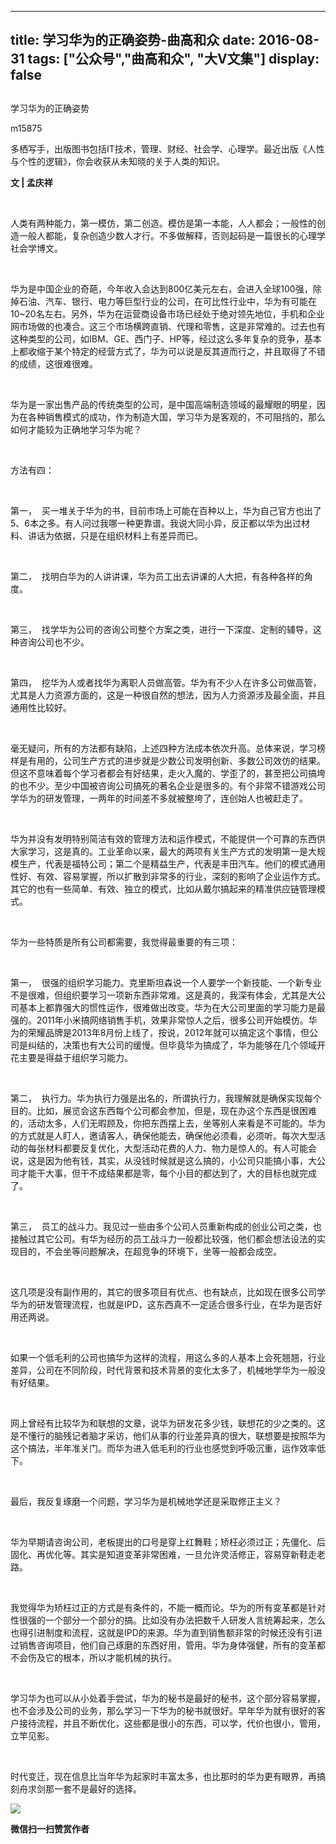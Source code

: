 
---
title:   学习华为的正确姿势-曲高和众
date: 2016-08-31
tags: ["公众号","曲高和众", "大V文集"]
display: false
---


## 



学习华为的正确姿势




m15875




多栖写手，出版图书包括IT技术，管理、财经、社会学、心理学。最近出版《人性与个性的逻辑》，你会收获从未知晓的关于人类的知识。


**文 | 孟庆祥**

&nbsp;

人类有两种能力，第一模仿，第二创造。模仿是第一本能，人人都会；一般性的创造一般人都能，复杂创造少数人才行。不多做解释，否则起码是一篇很长的心理学社会学博文。

&nbsp;

华为是中国企业的奇葩，今年收入会达到800亿美元左右，会进入全球100强，除掉石油、汽车、银行、电力等巨型行业的公司，在可比性行业中，华为有可能在10~20名左右。另外，华为在运营商设备市场已经处于绝对领先地位，手机和企业网市场做的也凑合。这三个市场横跨直销、代理和零售，这是非常难的。过去也有这种类型的公司，如IBM、GE、西门子、HP等，经过这么多年复杂的竞争，基本上都收缩于某个特定的经营方式了，华为可以说是反其道而行之，并且取得了不错的成绩，这很难很难。

&nbsp;

华为是一家出售产品的传统类型的公司，是中国高端制造领域的最耀眼的明星，因为在各种销售模式的成功，作为制造大国，学习华为是客观的，不可阻挡的，那么如何才能较为正确地学习华为呢？

&nbsp;

方法有四：

&nbsp;

第一，&nbsp;&nbsp;买一堆关于华为的书，目前市场上可能在百种以上，华为自己官方也出了5、6本之多。有人问过我哪一种更靠谱。我说大同小异，反正都以华为出过材料、讲话为依据，只是在组织材料上有差异而已。

&nbsp;

第二，&nbsp;&nbsp;找明白华为的人讲讲课，华为员工出去讲课的人大把，有各种各样的角度。

&nbsp;

第三，&nbsp;&nbsp;找学华为公司的咨询公司整个方案之类，进行一下深度、定制的辅导，这种咨询公司也不少。

&nbsp;

第四，&nbsp;&nbsp;挖华为人或者找华为离职人员做高管。华为有不少人在许多公司做高管，尤其是人力资源方面的，这是一种很自然的想法，因为人力资源涉及最全面，并且通用性比较好。

&nbsp;

毫无疑问，所有的方法都有缺陷，上述四种方法成本依次升高。总体来说，学习榜样是有用的，公司生产方式的进步就是少数公司发明创新、多数公司效仿的结果。但这不意味着每个学习者都会有好结果，走火入魔的、学歪了的，甚至把公司搞垮的也不少。至少中国被咨询公司搞死的著名企业是很多的。有个非常不错游戏公司学华为的研发管理，一两年的时间差不多就被整垮了，连创始人也被赶走了。

&nbsp;

华为并没有发明特别简洁有效的管理方法和运作模式，不能提供一个可靠的东西供大家学习，这是真的。工业革命以来，最大的两项有关生产方式的发明第一是大规模生产，代表是福特公司；第二个是精益生产，代表是丰田汽车。他们的模式通用性好、有效、容易掌握，所以扩散到非常多的行业，深刻的影响了企业运作方式。其它的也有一些简单、有效、独立的模式，比如从戴尔搞起来的精准供应链管理模式。

&nbsp;

华为一些特质是所有公司都需要，我觉得最重要的有三项：

&nbsp;

第一，&nbsp;&nbsp;很强的组织学习能力。克里斯坦森说一个人要学一个新技能、一个新专业不是很难，但组织要学习一项新东西非常难。这是真的，我深有体会，尤其是大公司基本上都靠强大的惯性运作，很难做出改变。华为在大公司里面的学习能力是最强的。2011年小米搞网络销售手机，效果非常惊人之后，很多公司开始模仿。华为的荣耀品牌是2013年8月份上线了，按说，2012年就可以搞定这个事情，但公司是纠结的，决策也有大公司的缓慢。但毕竟华为搞成了，华为能够在几个领域开花主要是得益于组织学习能力。

&nbsp;

第二，&nbsp;&nbsp;执行力。华为执行力强是出名的，所谓执行力，我理解就是确保实现每个目的。比如，展览会这东西每个公司都会参加，但是，现在办这个东西是很困难的，活动太多，人们无暇顾及，你把东西摆上去，坐等别人来看是不可能的。华为的方式就是人盯人，邀请客人，确保他能去，确保他必须看，必须听。每次大型活动的每张材料都要反复优化，大型活动花费的人力、物力是惊人的。有人可能会说，这是因为他有钱，其实，从没钱时候就是这么搞的，小公司只能搞小事，大公司才能干大事，但干不成结果都是零，每个小目的都达到了，大的目标也就完成了。

&nbsp;

第三，&nbsp;&nbsp;员工的战斗力。我见过一些由多个公司人员重新构成的创业公司之类，也接触过其它公司。有华为经历的员工战斗力一般都比较强，他们都会想法设法的实现目的，不会坐等问题解决，在超竞争的环境下，坐等一般都会成空。

&nbsp;

这几项是没有副作用的，其它的很多项目有优点、也有缺点，比如现在很多公司学华为的研发管理流程，也就是IPD，这东西真不一定适合很多行业，在华为是否好用还两说。

&nbsp;

如果一个低毛利的公司也搞华为这样的流程，用这么多的人基本上会死翘翘，行业差异，公司在不同阶段，时代背景和技术背景的变化太多了，机械地学华为一般没有好结果。

&nbsp;

网上曾经有比较华为和联想的文章，说华为研发花多少钱，联想花的少之类的。这是不懂行的脑残记者脑才采访，他们从事的行业差异真的很大，联想要是按照华为这个搞法，半年准关门。而华为进入低毛利的行业也感觉到呼吸沉重，运作效率低下。

&nbsp;

最后，我反复琢磨一个问题，学习华为是机械地学还是采取修正主义？

&nbsp;

华为早期请咨询公司，老板提出的口号是穿上红舞鞋；矫枉必须过正；先僵化、后固化、再优化等。其实是知道变革非常困难，一旦允许灵活修正，容易穿新鞋走老路。

&nbsp;

我觉得华为矫枉过正的方式是有条件的，不能一概而论。华为的所有变革都是针对性很强的一个部分一个部分的搞。比如没有办法把数千人研发人言统筹起来，怎么也得引进制度和流程，这就是IPD的来源。华为直到销售额非常的时候还没有引进过销售咨询项目，他们自己琢磨的东西好用，管用。华为身体强健，所有的变革都不会伤及它的根本，所以才能机械的执行。

&nbsp;

学习华为也可以从小处着手尝试，华为的秘书是最好的秘书，这个部分容易掌握，也不会涉及公司的业务，那么学习一下华为的秘书就很好。早年华为就有很好的客户接待流程，并且不断优化，这些都是很小的东西，可以学，代价也很小，管用，立竿见影。

&nbsp;

时代变迁，现在信息比当年华为起家时丰富太多，也比那时的华为更有眼界，再搞刻舟求剑那一套不是最好的选择。



**<img data-s="300,640" data-type="jpeg" src="http://mmbiz.qpic.cn/mmbiz/fxGMiaL5Zj1gAtMBdoRAfrkfBNF0WEAG9elY136EMERA8zleoqyibsc68mLpoiagDqkzcRhEo0psRuCqoQbcWg52w/0?wx_fmt=jpeg" data-ratio="1" data-w="430"/>**




**微信扫一扫赞赏作者**













